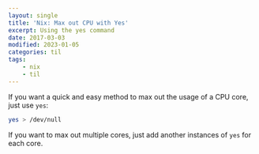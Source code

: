 ```yaml
---
layout: single
title: 'Nix: Max out CPU with Yes'
excerpt: Using the yes command
date: 2017-03-03
modified: 2023-01-05
categories: til
tags:
    - nix
    - til
---
```


If you want a quick and easy method to max out the usage of a CPU core, just use `yes`:

```bash
yes > /dev/null
```

If you want to max out multiple cores, just add another instances of `yes` for each core.
